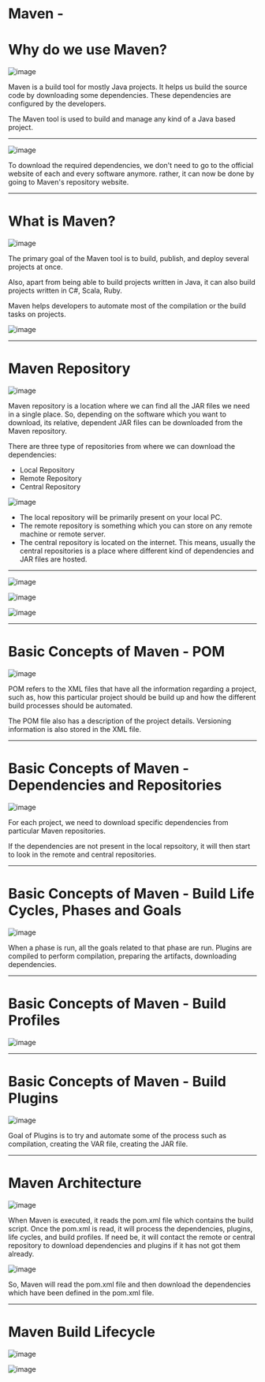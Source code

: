 # Maven - 

# Why do we use Maven?

![image](https://user-images.githubusercontent.com/107522496/217654900-60819df9-0f9d-4228-8969-85ff9b9e7a56.png)

Maven is a build tool for mostly Java projects. It helps us build the source code by downloading some dependencies. These dependencies are configured by the developers. 

The Maven tool is used to build and manage any kind of a Java based project.

---

![image](https://user-images.githubusercontent.com/107522496/217655555-42ed9924-bff1-42b8-a288-e0a8f334e4d6.png)

To download the required dependencies, we don't need to go to the official website of each and every software anymore. rather, it can now be done by going to Maven's repository website. 

---

# What is Maven?

![image](https://user-images.githubusercontent.com/107522496/217656285-a4e54012-f22e-41f9-897e-99c4e001872c.png)

The primary goal of the Maven tool is to build, publish, and deploy several projects at once.

Also, apart from being able to build projects written in Java, it can also build projects written in C#, Scala, Ruby. 

Maven helps developers to automate most of the compilation or the build tasks on projects. 


![image](https://user-images.githubusercontent.com/107522496/217657048-ba5b72c4-c738-4a19-bfd6-6235cc360d81.png)

---

# Maven Repository 

![image](https://user-images.githubusercontent.com/107522496/217657340-3ab20648-5413-4b60-995b-33cbd6c27260.png)

Maven repository is a location where we can find all the JAR files we need in a single place. So, depending on the software which you want to download, its relative, dependent JAR files can be downloaded from the Maven repository.

There are three type of repositories from where we can download the dependencies:

* Local Repository 
* Remote Repository 
* Central Repository 

![image](https://user-images.githubusercontent.com/107522496/217658317-96201c8a-a98f-4a87-a9b5-cbd3c5b5b3df.png)

* The local repository will be primarily present on your local PC.
* The remote repository is something which you can store on any remote machine or remote server.
* The central repository is located on the internet. This means, usually the central repositories is a place where different kind of dependencies and JAR files are hosted.

---

![image](https://user-images.githubusercontent.com/107522496/217659079-c6efdca2-1035-4fef-b2ea-8633bdc0be1f.png)

![image](https://user-images.githubusercontent.com/107522496/217659138-9d2be7cf-16db-426a-9727-1c0426c6456d.png)

![image](https://user-images.githubusercontent.com/107522496/217659312-2eb4469e-6f9b-4721-be59-ab599f06434d.png)

---

# Basic Concepts of Maven - POM

![image](https://user-images.githubusercontent.com/107522496/217663564-029cc86b-4381-45c8-933b-b060be4cd63c.png)

POM refers to the XML files that have all the information regarding a project, such as, how this particular project should be build up and  how the different build processes should be automated.

The POM file also has a description of the project details. Versioning information is also stored in the XML file. 

---

# Basic Concepts of Maven - Dependencies and Repositories 

![image](https://user-images.githubusercontent.com/107522496/217664531-d532f3a0-a266-4dfc-97b4-d8db714db20e.png)

For each project, we need to download specific dependencies from particular Maven repositories.

If the dependencies are not present in the local repsoitory, it will then start to look in the remote and central repositories. 

---

# Basic Concepts of Maven - Build Life Cycles, Phases and Goals

![image](https://user-images.githubusercontent.com/107522496/217665129-f264acc1-fac1-45be-b303-ee5dd7b6be81.png)

When a phase is run, all the goals related to that phase are run. Plugins are compiled to perform compilation, preparing the artifacts, downloading dependencies. 

---

# Basic Concepts of Maven - Build Profiles

![image](https://user-images.githubusercontent.com/107522496/217665746-47355749-f039-4045-8480-2cf901da97ea.png)

---

# Basic Concepts of Maven - Build Plugins

![image](https://user-images.githubusercontent.com/107522496/217666255-c43e0a9d-36cf-43ad-bf12-796b38bad66c.png)

Goal of Plugins is to try and automate some of the process such as compilation, creating the VAR file, creating the JAR file.

---

# Maven Architecture

![image](https://user-images.githubusercontent.com/107522496/217667832-8346fefc-890d-47a9-843f-ca9375362435.png)
 
When Maven is executed, it reads the pom.xml file which contains the build script. Once the pom.xml is read, it will process the dependencies, plugins, life cycles, and build profiles. If need be, it will contact the remote or central repository to download dependencies and plugins if it has not got them already.

![image](https://user-images.githubusercontent.com/107522496/217668550-6762f45a-61df-44bc-9dbb-0f829b587fd1.png)

So, Maven will read the pom.xml file and then download the dependencies which have been defined in the pom.xml file. 

---

# Maven Build Lifecycle

![image](https://user-images.githubusercontent.com/107522496/217669055-23a90d54-c2d5-47d5-9e6f-768678310f41.png)

![image](https://user-images.githubusercontent.com/107522496/217669231-c6a605a3-fdbe-40d5-9140-f3f8ff91810c.png)






